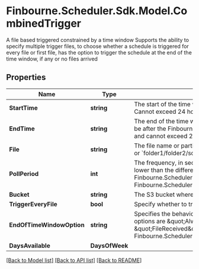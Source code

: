 # Finbourne.Scheduler.Sdk.Model.CombinedTrigger
A file based triggered constrained by a time window  Supports the ability to specify multiple trigger files,  to choose whether a schedule is triggered for every file or first file,  has the option to trigger the schedule at the end of the time window, if any or no files arrived

## Properties

Name | Type | Description | Notes
------------ | ------------- | ------------- | -------------
**StartTime** | **string** | The start of the time window when a file can arrive to trigger the schedule  Cannot exceed 24 hours | 
**EndTime** | **string** | The end of the time window when a file can arrive to trigger the schedule  Must be after the Finbourne.Scheduler.WebApi.Dtos.CombinedTrigger.StartTime and cannot exceed 24 hours | 
**File** | **string** | The file name or partial path of the file that will trigger the job  E.G: &#x60;fileName&#x60; or &#x60;folder1/folder2/someFileName&#x60; | 
**PollPeriod** | **int** | The frequency, in seconds, at which to poll the S3 bucket for the file.  Must be lower than the difference in seconds between Finbourne.Scheduler.WebApi.Dtos.CombinedTrigger.EndTime and Finbourne.Scheduler.WebApi.Dtos.CombinedTrigger.StartTime  Defaults to 5. | [optional] 
**Bucket** | **string** | The S3 bucket where to watch for the trigger file | 
**TriggerEveryFile** | **bool** | Specify whether to trigger every time the file is updated | [optional] 
**EndOfTimeWindowOption** | **string** | Specifies the behaviour of the trigger when the time window ends  Available options are \&quot;Always\&quot;, \&quot;NoFile\&quot;, \&quot;FileReceived\&quot;, \&quot;Never\&quot;  Finbourne.Scheduler.WebApi.Dtos.CombinedTrigger.EndOfTimeWindowOption | 
**DaysAvailable** | **DaysOfWeek** |  | 

[[Back to Model list]](../README.md#documentation-for-models) [[Back to API list]](../README.md#documentation-for-api-endpoints) [[Back to README]](../README.md)

